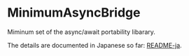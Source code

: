 # MinimumAsyncBridge

Miminum set of the async/await portability libarary.

The details are documented in Japanese so far: [README-ja](README-ja.md).
